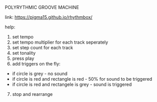 POLYRYTHMIC GROOVE MACHINE

link: https://pigma15.github.io/rhythmbox/

help:
1. set tempo
2. set tempo multiplier for each track seperately
3. set step count for each track
4. set tonality
5. press play
6. add triggers on the fly:
*    if circle is grey - no sound
*    if circle is red and rectangle is red - 50% for sound to be triggered
*    if circle is red and rectangele is grey - sound is triggered
7. stop and rearrange